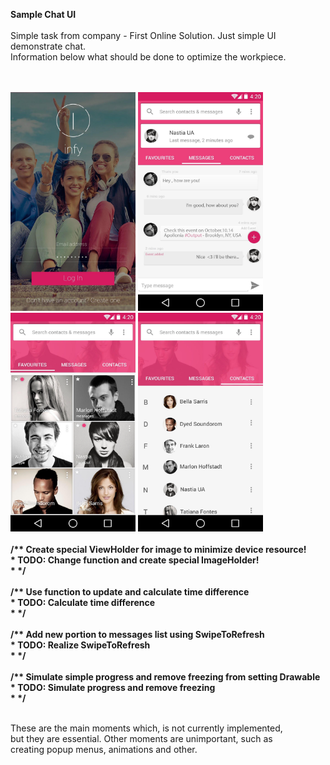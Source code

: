 <b > Sample Chat UI </b>  <br/>  <br/>
Simple task from company - First Online Solution. Just simple UI demonstrate chat. <br/>
Information below what should be done to optimize the workpiece.

<br/>
<br/>
<img src="https://raw.githubusercontent.com/GensaGames/Sample-Chat-Quest-UI/master/screenshots/4.png" width="200" height="350" />
<img src="https://raw.githubusercontent.com/GensaGames/Sample-Chat-Quest-UI/master/screenshots/2.png" width="200" height="350" />
<img src="https://raw.githubusercontent.com/GensaGames/Sample-Chat-Quest-UI/master/screenshots/3.png" width="200" height="350" />
<img src="https://raw.githubusercontent.com/GensaGames/Sample-Chat-Quest-UI/master/screenshots/1.png" width="200" height="350" />

<br/>
<br/>

<b >
/** Create special ViewHolder for image to minimize device resource!<br/>
     *  TODO: Change function and create special ImageHolder!<br/>
     *  */
</b>

<br/>
<br/>

<b >
/** Use function to update and calculate time difference <br/>
         *  TODO: Calculate time difference <br/>
         *  */
</b>

<br/>
<br/>

<b >
/** Add new portion to messages list using SwipeToRefresh <br/>
         *  TODO: Realize SwipeToRefresh <br/>
         *  */
</b>

<br/>
<br/>

<b >
/** Simulate simple progress  and remove freezing from setting Drawable <br/>
         * TODO: Simulate progress and remove freezing <br/>
         * */
</b>

<br/>
<br/>

These are the main moments which, is not currently implemented, <br/>
but they are essential. Other moments are unimportant, such  as  <br/>
creating popup menus, animations and other.
